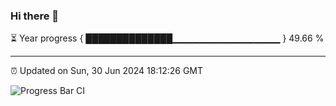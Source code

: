 ### Hi there 👋

⏳ Year progress { ██████████████▁▁▁▁▁▁▁▁▁▁▁▁▁▁▁▁ } 49.66 %

---

⏰ Updated on Sun, 30 Jun 2024 18:12:26 GMT

![Progress Bar CI](https://github.com/code-lakshay/GitHub-Actions-Demo/workflows/Progress%20Bar%20CI/badge.svg)
